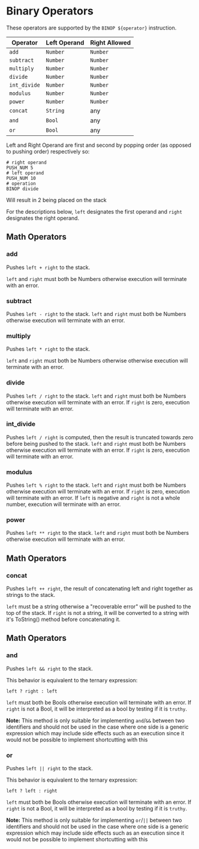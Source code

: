 # Binary Operators

These operators are supported by the `BINOP ${operator}` instruction.

| Operator | Left Operand | Right Allowed |
| ----------- | --------- | --------- |
| `add` | `Number` | `Number` |
| `subtract` | `Number` | `Number` |
| `multiply` | `Number` | `Number` |
| `divide` | `Number` | `Number` |
| `int_divide` | `Number` | `Number` |
| `modulus` | `Number` | `Number` |
| `power` | `Number` | `Number` |
| `concat` | `String` | any |
| `and` | `Bool` | any |
| `or` | `Bool` | any |


Left and Right Operand are first and second by popping order (as opposed to pushing order)
respectively so:
```
# right operand
PUSH_NUM 5
# left operand
PUSH_NUM 10 
# operation
BINOP divide
```
Will result in 2 being placed on the stack

For the descriptions below, `left` designates the first operand and `right` designates the right
operand.

## Math Operators

### add

Pushes `left + right` to the stack.

`left` and `right` must both be Numbers otherwise execution will terminate with an error.

### subtract

Pushes `left - right` to the stack. `left` and `right` must both be Numbers otherwise execution will
terminate with an error.

### multiply

Pushes `left * right` to the stack.

`left` and `right` must both be Numbers otherwise otherwise execution will terminate with an error.

### divide

Pushes `left / right` to the stack. `left` and `right` must both be Numbers otherwise execution will
terminate with an error. If `right` is zero, execution will terminate with an error.

### int_divide

Pushes `left / right` is computed, then the result is truncated towards zero before being pushed to
the stack. `left` and `right` must both be Numbers otherwise execution will terminate with an error.
If `right` is zero, execution will terminate with an error.

### modulus

Pushes `left % right` to the stack. 
`left` and `right` must both be Numbers otherwise execution will terminate with an error.
If `right` is zero, execution will terminate with an error.
If `left` is negative and `right` is not a whole number, execution will terminate with an error.

### power

Pushes `left ** right` to the stack. 
`left` and `right` must both be Numbers otherwise execution will terminate with an error.

## Math Operators

### concat

Pushes `left ++ right`, the result of concatenating left and right together as strings to the stack.

`left` must be a string otherwise a "recoverable error" will be pushed to the top of
the stack. If `right`  is not a string, it will be converted to a string with it's ToString() method
before concatenating it.

## Math Operators

### and

Pushes `left && right` to the stack.

This behavior is equivalent to the ternary expression:

    left ? right : left

`left` must both be Bools otherwise execution will terminate with an error. 
If `right` is not a Bool, it will be interpreted as a bool by testing if it is `truthy`.

**Note:** This method is only suitable for implementing `and`/`&&` between two identifiers and should
not be used in the case where one side is a generic expression which may include side effects such
as an execution since it would not be possible to implement shortcutting with this 

### or

Pushes `left || right` to the stack.

This behavior is equivalent to the ternary expression:

    left ? left : right

`left` must both be Bools otherwise execution will terminate with an error. 
If `right` is not a Bool, it will be interpreted as a bool by testing if it is `truthy`.

**Note:** This method is only suitable for implementing `or`/`||` between two identifiers and should
not be used in the case where one side is a generic expression which may include side effects such
as an execution since it would not be possible to implement shortcutting with this 

